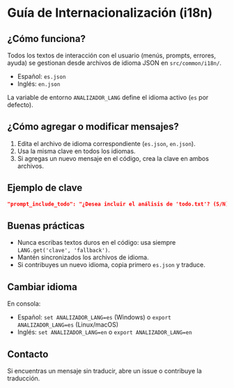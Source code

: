 # Guía de Internacionalización (i18n)

## ¿Cómo funciona?
Todos los textos de interacción con el usuario (menús, prompts, errores, ayuda) se gestionan desde archivos de idioma JSON en `src/common/i18n/`.

- Español: `es.json`
- Inglés: `en.json`

La variable de entorno `ANALIZADOR_LANG` define el idioma activo (`es` por defecto).

## ¿Cómo agregar o modificar mensajes?
1. Edita el archivo de idioma correspondiente (`es.json`, `en.json`).
2. Usa la misma clave en todos los idiomas.
3. Si agregas un nuevo mensaje en el código, crea la clave en ambos archivos.

## Ejemplo de clave
```json
"prompt_include_todo": "¿Desea incluir el análisis de 'todo.txt'? (S/N): "
```

## Buenas prácticas
- Nunca escribas textos duros en el código: usa siempre `LANG.get('clave', 'fallback')`.
- Mantén sincronizados los archivos de idioma.
- Si contribuyes un nuevo idioma, copia primero `es.json` y traduce.

## Cambiar idioma
En consola:
- Español: `set ANALIZADOR_LANG=es` (Windows) o `export ANALIZADOR_LANG=es` (Linux/macOS)
- Inglés: `set ANALIZADOR_LANG=en` o `export ANALIZADOR_LANG=en`

## Contacto
Si encuentras un mensaje sin traducir, abre un issue o contribuye la traducción.
